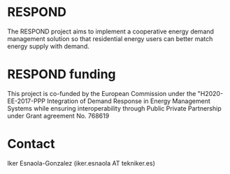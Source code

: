 # RESPOND
The RESPOND project aims to implement a cooperative energy demand management solution so that residential energy users can better match energy supply with demand.

# RESPOND funding
This project is co-funded by the European Commission under the "H2020-EE-2017-PPP Integration of Demand Response in Energy Management Systems while ensuring interoperability through Public Private Partnership under Grant agreement No. 768619

# Contact
Iker Esnaola-Gonzalez (iker.esnaola AT tekniker.es)
